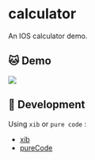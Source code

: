 # calculator

An IOS calculator demo.

## :cat: Demo

![](https://i.loli.net/2019/12/08/VyugsvDWARXTmiZ.png)

## :hammer: Development

Using `xib` or `pure code` :

* [xib](https://github.com/mnichangxin/calculator/tree/xib)
* [pureCode](https://github.com/mnichangxin/calculator/tree/pureCode)





